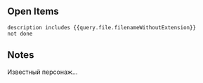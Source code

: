 ## Open Items
```tasks
description includes {{query.file.filenameWithoutExtension}}
not done
```

## Notes

Известный персонаж...
